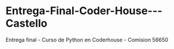 # Entrega-Final-Coder-House---Castello
Entrega final - Curso de Python en Coderhouse - Comision 56650



